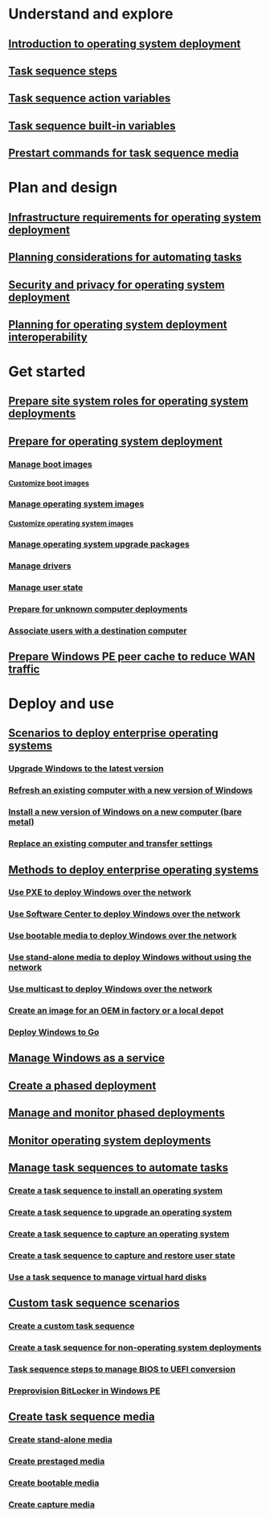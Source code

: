 # Understand and explore
## [Introduction to operating system deployment](understand/introduction-to-operating-system-deployment.md)
## [Task sequence steps](understand/task-sequence-steps.md)
## [Task sequence action variables](understand/task-sequence-action-variables.md)
## [Task sequence built-in variables](understand/task-sequence-built-in-variables.md)
## [Prestart commands for task sequence media](understand/prestart-commands-for-task-sequence-media.md)

# Plan and design
## [Infrastructure requirements for operating system deployment](plan-design/infrastructure-requirements-for-operating-system-deployment.md)
## [Planning considerations for automating tasks](plan-design/planning-considerations-for-automating-tasks.md)
## [Security and privacy for operating system deployment](plan-design/security-and-privacy-for-operating-system-deployment.md)
## [Planning for operating system deployment interoperability](plan-design/planning-for-operating-system-deployment-interoperability.md)

# Get started
## [Prepare site system roles for operating system deployments](get-started/prepare-site-system-roles-for-operating-system-deployments.md)
## [Prepare for operating system deployment](get-started/prepare-for-operating-system-deployment.md)
### [Manage boot images](get-started/manage-boot-images.md)
#### [Customize boot images](get-started/customize-boot-images.md)

### [Manage operating system images](get-started/manage-operating-system-images.md)
#### [Customize operating system images](get-started/customize-operating-system-images.md)

### [Manage operating system upgrade packages](get-started/manage-operating-system-upgrade-packages.md)
### [Manage drivers](get-started/manage-drivers.md)
### [Manage user state](get-started/manage-user-state.md)
### [Prepare for unknown computer deployments](get-started/prepare-for-unknown-computer-deployments.md)
### [Associate users with a destination computer](get-started/associate-users-with-a-destination-computer.md)

## [Prepare Windows PE peer cache to reduce WAN traffic](get-started/prepare-windows-pe-peer-cache-to-reduce-wan-traffic.md)

# Deploy and use
## [Scenarios to deploy enterprise operating systems](deploy-use/scenarios-to-deploy-enterprise-operating-systems.md)
### [Upgrade Windows to the latest version](deploy-use/upgrade-windows-to-the-latest-version.md)
### [Refresh an existing computer with a new version of Windows](deploy-use/refresh-an-existing-computer-with-a-new-version-of-windows.md)
### [Install a new version of Windows on a new computer (bare metal)](deploy-use/install-new-windows-version-new-computer-bare-metal.md)
### [Replace an existing computer and transfer settings](deploy-use/replace-an-existing-computer-and-transfer-settings.md)

## [Methods to deploy enterprise operating systems](deploy-use/methods-to-deploy-enterprise-operating-systems.md)
### [Use PXE to deploy Windows over the network](deploy-use/use-pxe-to-deploy-windows-over-the-network.md)
### [Use Software Center to deploy Windows over the network](deploy-use/use-software-center-to-deploy-windows-over-the-network.md)
### [Use bootable media to deploy Windows over the network](deploy-use/use-bootable-media-to-deploy-windows-over-the-network.md)
### [Use stand-alone media to deploy Windows without using the network](deploy-use/use-stand-alone-media-to-deploy-windows-without-using-the-network.md)
### [Use multicast to deploy Windows over the network](deploy-use/use-multicast-to-deploy-windows-over-the-network.md)
### [Create an image for an OEM in factory or a local depot](deploy-use/create-an-image-for-an-oem-in-factory-or-a-local-depot.md)
### [Deploy Windows to Go](deploy-use/deploy-windows-to-go.md)

## [Manage Windows as a service](deploy-use/manage-windows-as-a-service.md)
## [Create a phased deployment](deploy-use/create-phased-deployment-for-task-sequence.md)
## [Manage and monitor phased deployments](deploy-use/manage-monitor-phased-deployments.md)
## [Monitor operating system deployments](deploy-use/monitor-operating-system-deployments.md)

## [Manage task sequences to automate tasks](deploy-use/manage-task-sequences-to-automate-tasks.md)
### [Create a task sequence to install an operating system](deploy-use/create-a-task-sequence-to-install-an-operating-system.md)
### [Create a task sequence to upgrade an operating system](deploy-use/create-a-task-sequence-to-upgrade-an-operating-system.md)
### [Create a task sequence to capture an operating system](deploy-use/create-a-task-sequence-to-capture-an-operating-system.md)
### [Create a task sequence to capture and restore user state](deploy-use/create-a-task-sequence-to-capture-and-restore-user-state.md)
### [Use a task sequence to manage virtual hard disks](deploy-use/use-a-task-sequence-to-manage-virtual-hard-disks.md)

## [Custom task sequence scenarios](deploy-use/custom-task-sequence-scenarios.md)
### [Create a custom task sequence](deploy-use/create-a-custom-task-sequence.md)
### [Create a task sequence for non-operating system deployments](deploy-use/create-a-task-sequence-for-non-operating-system-deployments.md)
### [Task sequence steps to manage BIOS to UEFI conversion](deploy-use/task-sequence-steps-to-manage-bios-to-uefi-conversion.md)
### [Preprovision BitLocker in Windows PE](deploy-use/preprovision-bitlocker-in-windows-pe.md)

## [Create task sequence media](deploy-use/create-task-sequence-media.md)
### [Create stand-alone media](deploy-use/create-stand-alone-media.md)
### [Create prestaged media](deploy-use/create-prestaged-media.md)
### [Create bootable media](deploy-use/create-bootable-media.md)
### [Create capture media](deploy-use/create-capture-media.md)
